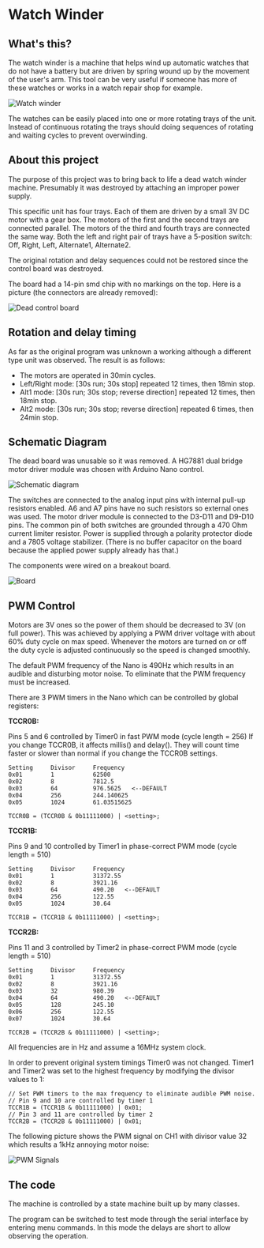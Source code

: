 # Watch Winder

## What's this?

The watch winder is a machine that helps wind up automatic watches that do not have a battery but are driven by spring wound up by the movement of the user's arm. This tool can be very useful if someone has more of these watches or works in a watch repair shop for example.

![Watch winder](img/00.watch-winder-box.jpg "Watch winder")

The watches can be easily placed into one or more rotating trays of the unit. Instead of continuous rotating the trays should doing sequences of rotating and waiting cycles to prevent overwinding.

## About this project

The purpose of this project was to bring back to life a dead watch winder machine. Presumably it was destroyed by attaching an improper power supply.

This specific unit has four trays. Each of them are driven by a small 3V DC motor with a gear box. The motors of the first and the second trays are connected parallel. The motors of the third and fourth trays are connected the same way.
Both the left and right pair of trays have a 5-position switch: Off, Right, Left, Alternate1, Alternate2.

The original rotation and delay sequences could not be restored since the control board was destroyed.

The board had a 14-pin smd chip with no markings on the top. Here is a picture (the connectors are already removed):

![Dead control board](img/01.dead_control_board.jpg "Dead control board")

## Rotation and delay timing

As far as the original program was unknown a working although a different type unit was observed.
The result is as follows:

- The motors are operated in 30min cycles.
- Left/Right mode: [30s run; 30s stop] repeated 12 times, then 18min stop.
- Alt1 mode: [30s run; 30s stop; reverse direction] repeated 12 times, then 18min stop.
- Alt2 mode: [30s run; 30s stop; reverse direction] repeated 6 times, then 24min stop.

## Schematic Diagram

The dead board was unusable so it was removed. A HG7881 dual bridge motor driver module was chosen with Arduino Nano control.

![Schematic diagram](img/07.schematic.jpg "Schematic diagram")

The switches are connected to the analog input pins with internal pull-up resistors enabled. A6 and A7 pins have no such resistors so external ones was used.
The motor driver module is connected to the D3-D11 and D9-D10 pins.
The common pin of both switches are grounded through a 470 Ohm current limiter resistor.
Power is supplied through a polarity protector diode and a 7805 voltage stabilizer. (There is no buffer capacitor on the board because the applied power supply already has that.)

The components were wired on a breakout board.

![Board](img/02.breakout_board.jpg "Board")

## PWM Control

Motors are 3V ones so the power of them should be decreased to 3V (on full power). This was achieved by applying a PWM driver voltage with about 60% duty cycle on max speed. Whenever the motors are turned on or off the duty cycle is adjusted continuously so the speed is changed smoothly.

The default PWM frequency of the Nano is 490Hz which results in an audible and disturbing motor noise. To eliminate that the PWM frequency must be increased.

There are 3 PWM timers in the Nano which can be controlled by global registers:

**TCCR0B:**

Pins 5 and 6 controlled by Timer0 in fast PWM mode (cycle length = 256)
If you change TCCR0B, it affects millis() and delay(). They will count time
faster or slower than normal if you change the TCCR0B settings.

	Setting 	Divisor 	Frequency
	0x01 	 	1 		 	62500
	0x02  		8 	 		7812.5
	0x03  		64 	 		976.5625   <--DEFAULT
	0x04 	 	256 	 	244.140625
	0x05 	 	1024 	 	61.03515625

	TCCR0B = (TCCR0B & 0b11111000) | <setting>;

**TCCR1B:**

Pins 9 and 10 controlled by Timer1 in phase-correct PWM mode (cycle length = 510)

	Setting 	Divisor 	Frequency
	0x01 	 	1 	 		31372.55
	0x02 	 	8 	 		3921.16
	0x03  		64 	 		490.20   <--DEFAULT
	0x04  		256 	 	122.55
	0x05 	 	1024 	 	30.64

	TCCR1B = (TCCR1B & 0b11111000) | <setting>;

**TCCR2B:**

Pins 11 and 3 controlled by Timer2 in phase-correct PWM mode (cycle length = 510)

	Setting 	Divisor 	Frequency
	0x01 	 	1  			31372.55
	0x02 	 	8 	 		3921.16
	0x03  		32  		980.39
	0x04 	 	64 	 		490.20   <--DEFAULT
	0x05 	 	128  		245.10
	0x06  		256  		122.55
	0x07 	 	1024  		30.64

	TCCR2B = (TCCR2B & 0b11111000) | <setting>;

All frequencies are in Hz and assume a 16MHz system clock.

In order to prevent original system timings Timer0 was not changed. Timer1 and Timer2 was set to the highest frequency by modifying the divisor values to 1:

	// Set PWM timers to the max frequency to eliminate audible PWM noise.
	// Pin 9 and 10 are controlled by timer 1
	TCCR1B = (TCCR1B & 0b11111000) | 0x01;
	// Pin 3 and 11 are controlled by timer 2
	TCCR2B = (TCCR2B & 0b11111000) | 0x01;

The following picture shows the PWM signal on CH1 with divisor value 32 which results a 1kHz annoying motor noise:

![PWM Signals](img/04.pwm_signals.jpg "PWM Signals")

## The code

The machine is controlled by a state machine built up by many classes.

The program can be switched to test mode through the serial interface by entering menu commands. In this mode the delays are short to allow observing the operation.
